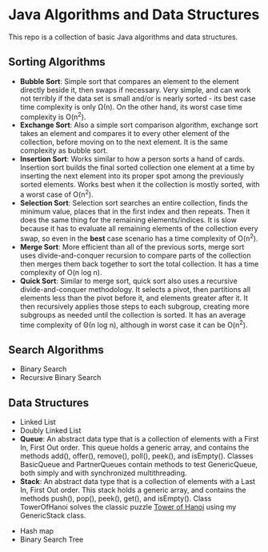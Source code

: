 # Java Algorithms and Data Structures
This repo is a collection of basic Java algorithms and data structures.

## Sorting Algorithms
 - **Bubble Sort**: Simple sort that compares an element to the element directly beside it, then swaps if necessary. Very
 simple, and can work not terribly if the data set is small and/or is nearly sorted - its best case time complexity
  is only Ω(n). On the other hand, its worst case time complexity is O(n<sup>2</sup>).
 - **Exchange Sort**: Also a simple sort comparison algorithm, exchange sort takes an element and compares it to every 
 other element of the collection, before moving on to the next element. It is the same complexity as bubble sort.
 - **Insertion Sort**: Works similar to how a person sorts a hand of cards. Insertion sort builds the final sorted collection 
 one element at a time by inserting the next element into its proper spot among the previously sorted elements. Works 
 best when it the collection is mostly sorted, with a worst case of O(n<sup>2</sup>).
 - **Selection Sort**: Selection sort searches an entire collection, finds the minimum value, places that in the first index
 and then repeats. Then it does the same thing for the remaining elements/indices. It is slow because it has to 
 evaluate all remaining elements of the collection every swap, so even in the **best** case scenario has a time complexity
  of O(n<sup>2</sup>).
 - **Merge Sort**: More efficient than all of the previous sorts, merge sort uses divide-and-conquer recursion to compare
  parts of the collection then merges them back together to sort the total collection. It has a time complexity of 
  O(n log n).
 - **Quick Sort**: Similar to merge sort, quick sort also uses a recursive divide-and-conquer methodology. It selects a 
 pivot, then partitions all elements less than the pivot before it, and elements greater after it. It then recursively
 applies those steps to each subgroup, creating more subgroups as needed until the collection is sorted. It has an 
 average time complexity of Θ(n log n), although in worst case it can be O(n<sup>2</sup>).

## Search Algorithms
 - Binary Search
 - Recursive Binary Search

## Data Structures
  * Linked List
  * Doubly Linked List
  * **Queue**: An abstract data type that is a collection of elements with a First In, First Out order. This queue holds 
  a generic array, and contains the methods add(), offer(), remove(), poll(), peek(), and isEmpty(). Classes BasicQueue 
  and PartnerQueues contain methods to test GenericQueue, both simply and with synchronized multithreading.
  * **Stack**: An abstract data type that is a collection of elements with a Last In, First Out order. This stack holds 
  a generic array, and contains the methods push(), pop(), peek(), get(), and isEmpty(). Class TowerOfHanoi solves the 
  classic puzzle [Tower of Hanoi](https://en.wikipedia.org/wiki/Tower_of_Hanoi) using my GenericStack class.
  - Hash map
  - Binary Search Tree
